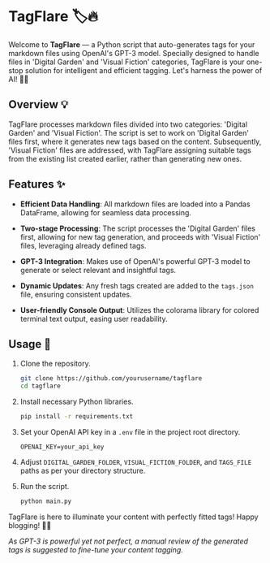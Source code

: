 # TagFlare 🏷️🔥

Welcome to **TagFlare** — a Python script that auto-generates tags for your markdown files using OpenAI's GPT-3 model. Specially designed to handle files in 'Digital Garden' and 'Visual Fiction' categories, TagFlare is your one-stop solution for intelligent and efficient tagging. Let's harness the power of AI! 🚀💡

## Overview 💡

TagFlare processes markdown files divided into two categories: 'Digital Garden' and 'Visual Fiction'. The script is set to work on 'Digital Garden' files first, where it generates new tags based on the content. Subsequently, 'Visual Fiction' files are addressed, with TagFlare assigning suitable tags from the existing list created earlier, rather than generating new ones.

## Features ✨

- **Efficient Data Handling**: All markdown files are loaded into a Pandas DataFrame, allowing for seamless data processing.
  
- **Two-stage Processing**: The script processes the 'Digital Garden' files first, allowing for new tag generation, and proceeds with 'Visual Fiction' files, leveraging already defined tags.
  
- **GPT-3 Integration**: Makes use of OpenAI's powerful GPT-3 model to generate or select relevant and insightful tags.

- **Dynamic Updates**: Any fresh tags created are added to the `tags.json` file, ensuring consistent updates.

- **User-friendly Console Output**: Utilizes the colorama library for colored terminal text output, easing user readability.

## Usage 🚀

1. Clone the repository.
   ```bash
   git clone https://github.com/yourusername/tagflare
   cd tagflare
   ```

2. Install necessary Python libraries.
   ```bash
   pip install -r requirements.txt
   ```

3. Set your OpenAI API key in a `.env` file in the project root directory.
   ```text
   OPENAI_KEY=your_api_key
   ```

4. Adjust `DIGITAL_GARDEN_FOLDER`, `VISUAL_FICTION_FOLDER`, and `TAGS_FILE` paths as per your directory structure.

5. Run the script.
   ```bash
   python main.py
   ```

TagFlare is here to illuminate your content with perfectly fitted tags! Happy blogging! 🎉🥳

*As GPT-3 is powerful yet not perfect, a manual review of the generated tags is suggested to fine-tune your content tagging.*